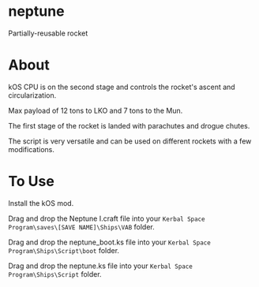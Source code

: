 # neptune
Partially-reusable rocket

# About
kOS CPU is on the second stage and controls the rocket's ascent and circularization.

Max payload of 12 tons to LKO and 7 tons to the Mun.

The first stage of the rocket is landed with parachutes and drogue chutes.

The script is very versatile and can be used on different rockets with a few modifications.

# To Use
Install the kOS mod.

Drag and drop the Neptune I.craft file into your `Kerbal Space Program\saves\[SAVE NAME]\Ships\VAB` folder.

Drag and drop the neptune_boot.ks file into your `Kerbal Space Program\Ships\Script\boot` folder.

Drag and drop the neptune.ks file into your `Kerbal Space Program\Ships\Script` folder.
